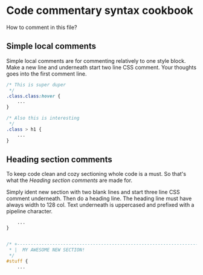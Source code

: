 # Code commentary syntax cookbook

How to comment in this file?

## Simple local comments

Simple local comments are for commenting relatively to one style block.
Make a new line and underneath start two line CSS comment.
Your thoughts goes into the first comment line.

```css
/* This is super duper
 */
.class.class:hover {
    ...
}

/* Also this is interesting
 */
.class > h1 {
    ...
}
```

## Heading section comments

To keep code clean and cozy sectioning whole code is a must.
So that's what the _Heading section comments_ are made for.

Simply ident new section with two blank lines and start three line CSS comment underneath.
Then do a heading line. The heading line must have always width to 128 col.
Text underneath is uppercased and prefixed with a pipeline character.

```css
    ...
}


/* +---------------------------------------------------------------------------------------------------------------------------
 * |  MY AWESOME NEW SECTION!
 */
#stuff {
    ...
```
